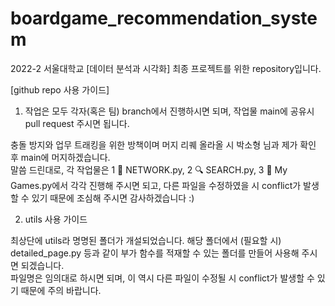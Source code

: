 # boardgame_recommendation_system
2022-2 서울대학교 [데이터 분석과 시각화] 최종 프로젝트를 위한 repository입니다.


[github repo 사용 가이드]
  
1. 작업은 모두 각자(혹은 팀) branch에서 진행하시면 되며, 작업물 main에 공유시 pull request 주시면 됩니다.  
  
충돌 방지와 업무 트래킹을 위한 방책이며 머지 리퀘 올라올 시 박소형 님과 제가 확인 후 main에 머지하겠습니다.  
말씀 드린대로, 각 작업물은 1 🎲 NETWORK.py, 2 🔍 SEARCH.py, 3 📁 My Games.py에서 각각 진행해 주시면 되고, 다른 파일을 수정하였을 시 conflict가 발생할 수 있기 때문에 조심해 주시면 감사하겠습니다 :)

2. utils 사용 가이드  
  
최상단에 utils라 명명된 폴더가 개설되었습니다. 해당 폴더에서 (필요할 시) detailed_page.py 등과 같이 부가 함수를 적재할 수 있는 폴더를 만들어 사용해 주시면 되겠습니다.  
파일명은 임의대로 하시면 되며, 이 역시 다른 파일이 수정될 시 conflict가 발생할 수 있기 때문에 주의 바랍니다.  
